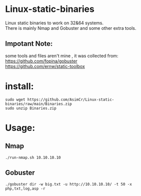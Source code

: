 # Linux-static-binaries
Linux static binaries to work on 32&amp;64 systems.  
There is mainly Nmap and Gobuster and some other extra tools.
## Impotant Note:
some tools and files aren't mine , it was collected from:  
https://github.com/fopina/gobuster  
https://github.com/ernw/static-toolbox  


# **install:**
```
sudo wget https://github.com/AsimCr/Linux-static-binaries/raw/main/Binaries.zip
sudo unzip Binaries.zip
```

# **Usage:**
## Nmap
```
./run-nmap.sh 10.10.10.10
```
## Gobuster
```
./gobuster dir -w big.txt -u http://10.10.10.10/ -t 50 -x php,txt,log,asp -r
```
